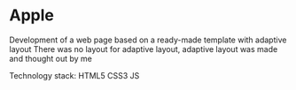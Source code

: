 # Apple
Development of a web page based on a ready-made template with adaptive layout
There was no layout for adaptive layout, adaptive layout was made and thought out by me

Technology stack:
HTML5
CSS3
JS
